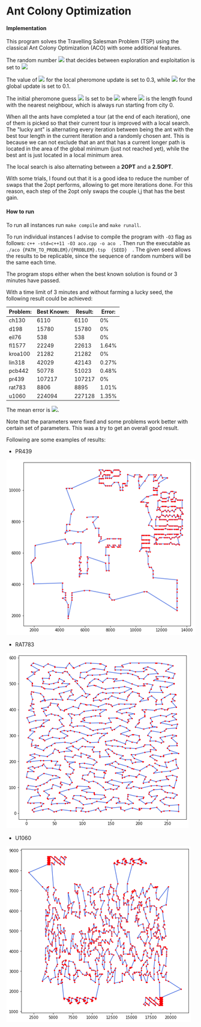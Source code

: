 # Ant Colony Optimization

#### Implementation

This program solves the Travelling Salesman Problem (TSP) using the classical Ant Colony Optimization (ACO) with some additional features.

The random number <img src="https://render.githubusercontent.com/render/math?math=Q_0"> that decides between exploration and exploitation is set to <img src="https://render.githubusercontent.com/render/math?math=1.0-(18.0/n)">

The value of <img src="https://render.githubusercontent.com/render/math?math=\rho"> for the local pheromone update is set to 0.3, while <img src="https://render.githubusercontent.com/render/math?math=\alpha"> for the global update is set to 0.1.

The initial pheromone guess <img src="https://render.githubusercontent.com/render/math?math=\tau_0">  Is set to be <img src="https://render.githubusercontent.com/render/math?math=(n \cdot nn)^{-1}"> where <img src="https://render.githubusercontent.com/render/math?math=nn"> is the length found with the nearest neighbour, which is always run starting from city 0.

When all the ants have completed a tour (at the end of each iteration), one of them is picked so that their current tour is improved with a local search. The "lucky ant" is alternating every iteration between being the ant with the best tour length in the current iteration and a randomly chosen ant. This is because we can not exclude that an ant that has a current longer path is located in the area of the global minimum (just not reached yet), while the best ant is just located in a local minimum area.

The local search is also alternating between a **2OPT** and a **2.5OPT**. 

With some trials, I found out that it is a good idea to reduce the number of swaps that the 2opt performs, allowing to get more iterations done. For this reason, each step of the 2opt only swaps the couple i,j that has the best gain.

#### How to run

To run all instances run `make compile` and `make runall`.

To run individual instances I advise to compile the program with `-O3` flag as follows: `c++ -std=c++11 -O3 aco.cpp -o aco ` . Then run the executable as `./aco {PATH_TO_PROBLEM}/{PROBLEM}.tsp  {SEED}  `. The given seed allows the results to be replicable, since the sequence of random numbers will be the same each time.

The program stops either when the best known solution is found or 3 minutes have passed.

With a time limit of 3 minutes and without farming a lucky seed, the following result could be achieved:

| Problem: | Best Known: | Result: | Error: |
| -------- | ----------- | ------- | ------ |
| ch130    | 6110        | 6110    | 0%     |
| d198     | 15780       | 15780   | 0%     |
| eil76    | 538         | 538     | 0%     |
| fl1577   | 22249       | 22613   | 1.64%  |
| kroa100  | 21282       | 21282   | 0%     |
| lin318   | 42029       | 42143   | 0.27%  |
| pcb442   | 50778       | 51023   | 0.48%  |
| pr439    | 107217      | 107217  | 0%     |
| rat783   | 8806        | 8895    | 1.01%  |
| u1060    | 224094      | 227128  | 1.35%  |

The mean error is <img src="https://render.githubusercontent.com/render/math?math=0.4761">. 

Note that the parameters were fixed and some problems work better with certain set of parameters. This was a try to get an overall good result.



Following are some examples of results:

- PR439

<img src="./imgs/pr439.png">

- RAT783

<img src="./imgs/rat783.png">

- U1060

<img src="./imgs/u1060.png">

